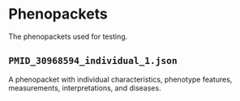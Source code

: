 # Phenopackets

The phenopackets used for testing.

## `PMID_30968594_individual_1.json`

A phenopacket with individual characteristics, phenotype features, measurements,
interpretations, and diseases.
